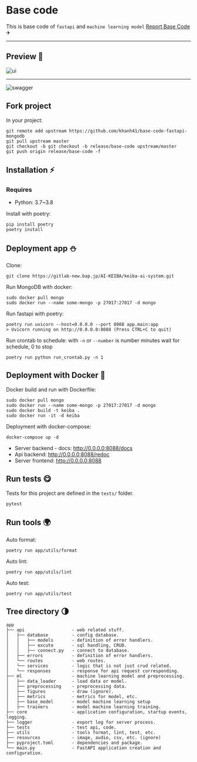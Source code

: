 # Base code
This is base code of `fastapi` and `machine learning model` ️[Report Base Code](https://docs.google.com/document/d/1UmMjnqhHw6DDwraxW45WRYtkI2FoocB50nFhKE863sQ/edit?usp=sharing) ✈

---
## Preview 🌄
![ui](https://i.imgur.com/euRQPZU.png)

---

![swagger](https://i.imgur.com/6yOyBaa.png)

## Fork project
In your project:
~~~
git remote add upstream https://github.com/khanh41/base-code-fastapi-mongodb
git pull upstream master
git checkout -b git checkout -b release/base-code upstream/master
git push origin release/base-code -f
~~~

## Installation ⚡️
### Requires
- Python: 3.7~3.8

Install with poetry:
~~~
pip install poetry
poetry install
~~~

## Deployment app ⛄️
Clone:
~~~
git clone https://gitlab-new.bap.jp/AI-KEIBA/keiba-ai-system.git
~~~
Run MongoDB with docker:
~~~
sudo docker pull mongo
sudo docker run --name some-mongo -p 27017:27017 -d mongo
~~~

Run fastapi with poetry:
~~~
poetry run uvicorn --host=0.0.0.0 --port 8088 app.main:app
> Uvicorn running on http://0.0.0.0:8088 (Press CTRL+C to quit)
~~~

Run crontab to schedule: with `-n` or `--number` is number minutes wait for schedule, 0 to stop
~~~
poetry run python run_crontab.py -n 1
~~~

## Deployment with Docker 🐳
Docker build and run with Dockerfile:
~~~
sudo docker pull mongo
sudo docker run --name some-mongo -p 27017:27017 -d mongo
sudo docker build -t keiba .
sudo docker run -it -d keiba
~~~
Deployment with docker-compose: 
~~~
docker-compose up -d
~~~
- Server backend - docs: http://0.0.0.0:8088/docs
- Api backend: http://0.0.0.0:8088/redoc
- Server frontend: http://0.0.0.0:8088

## Run tests 😋
Tests for this project are defined in the `tests/` folder.
~~~
pytest
~~~

## Run tools 🌍
Auto format: 
~~~
poetry run app/utils/format
~~~

Auto lint: 
~~~
poetry run app/utils/lint
~~~

Auto test: 
~~~
poetry run app/utils/test
~~~

## Tree directory 🌗 
~~~
app
├── api                  - web related stuff.
│   ├── database         - config database.
│   │   ├── models       - definition of error handlers.
│   │   ├── excute       - sql handling, CRUD.
│   │   ├── connect.py   - connect to database.
│   ├── errors           - definition of error handlers.
│   └── routes           - web routes.
│   └── services         - logic that is not just crud related.
│   └── responses        - response for api request corresponding.
├── ml                   - machine learning model and preprocessing.
│   ├── data_loader      - load data or model.
│   ├── preprocessing    - preprocessing data.
│   ├── figures          - draw (ignore).
│   ├── metrics          - metrics for model, etc.
│   ├── base_model       - model machine learning setup
│   ├── trainers         - model machine learning training.
├── core                 - application configuration, startup events, logging.
├── logger               - export log for server process.
├── tests                - test api, code.
├── utils                - tools format, lint, test, etc.
├── resources            - image, audio, csv, etc. (ignore)
├── pyproject.toml       - dependencies and package.
└── main.py              - FastAPI application creation and configuration.
~~~
